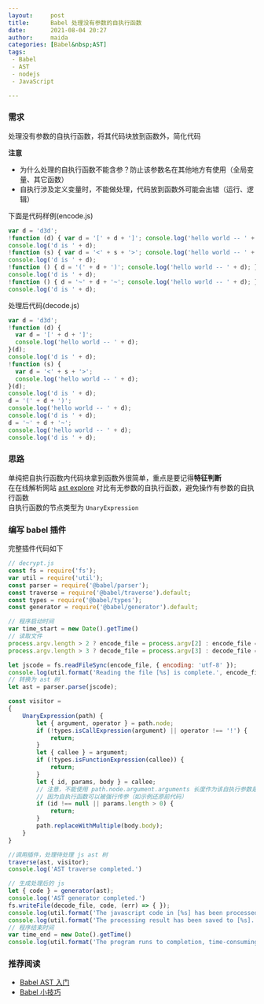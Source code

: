 ```yaml
---
layout:     post  
title:      Babel 处理没有参数的自执行函数
date:       2021-08-04 20:27  
author:     maida  
categories: [Babel&nbsp;AST]  
tags:  
 - Babel
 - AST
 - nodejs
 - JavaScript

---
```



### 需求
处理没有参数的自执行函数，将其代码块放到函数外，简化代码  

**注意**
- 为什么处理的自执行函数不能含参？防止该参数名在其他地方有使用（全局变量、其它函数）
- 自执行涉及定义变量时，不能做处理，代码放到函数外可能会出错（运行、逻辑）

下面是代码样例(encode.js) 
```javascript
var d = 'd3d';
!function (d) { var d = '[' + d + ']'; console.log('hello world -- ' + d); }(d)
console.log('d is ' + d);
!function (s) { var d = '<' + s + '>'; console.log('hello world -- ' + d); }(d)
console.log('d is ' + d);
!function () { d = '(' + d + ')'; console.log('hello world -- ' + d); }('test')
console.log('d is ' + d);
!function () { d = '~' + d + '~'; console.log('hello world -- ' + d); }()
console.log('d is ' + d);
```

处理后代码(decode.js)
```javascript
var d = 'd3d';
!function (d) {
  var d = '[' + d + ']';
  console.log('hello world -- ' + d);
}(d);
console.log('d is ' + d);
!function (s) {
  var d = '<' + s + '>';
  console.log('hello world -- ' + d);
}(d);
console.log('d is ' + d);
d = '(' + d + ')';
console.log('hello world -- ' + d);
console.log('d is ' + d);
d = '~' + d + '~';
console.log('hello world -- ' + d);
console.log('d is ' + d);
```

### 思路
单纯把自执行函数内代码块拿到函数外很简单，重点是要记得**特征判断**  
在在线解析网站 [ast explore](https://astexplorer.net/) 对比有无参数的自执行函数，避免操作有参数的自执行函数  
自执行函数的节点类型为 `UnaryExpression`  

### 编写 babel 插件
完整插件代码如下  
```javascript
// decrypt.js
const fs = require('fs');
var util = require('util');
const parser = require('@babel/parser');
const traverse = require('@babel/traverse').default;
const types = require('@babel/types');
const generator = require('@babel/generator').default;

// 程序启动时间
var time_start = new Date().getTime()
// 读取文件
process.argv.length > 2 ? encode_file = process.argv[2] : encode_file = 'encode.js';
process.argv.length > 3 ? decode_file = process.argv[3] : decode_file = 'decode.js';

let jscode = fs.readFileSync(encode_file, { encoding: 'utf-8' });
console.log(util.format('Reading the file [%s] is complete.', encode_file))
// 转换为 ast 树
let ast = parser.parse(jscode);

const visitor =
{
    UnaryExpression(path) {
        let { argument, operator } = path.node;
        if (!types.isCallExpression(argument) || operator !== '!') {
            return;
        }
        let { callee } = argument;
        if (!types.isFunctionExpression(callee)) {
            return;
        }
        let { id, params, body } = callee;
        // 注意，不能使用 path.node.argument.arguments 长度作为该自执行参数是否为无参类型判断
        // 因为自执行函数可以被强行传参（如示例还原前代码）
        if (id !== null || params.length > 0) {
            return;
        }
        path.replaceWithMultiple(body.body);
    }
}

//调用插件，处理待处理 js ast 树
traverse(ast, visitor);
console.log('AST traverse completed.')

// 生成处理后的 js
let { code } = generator(ast);
console.log('AST generator completed.')
fs.writeFile(decode_file, code, (err) => { });
console.log(util.format('The javascript code in [%s] has been processed.', encode_file))
console.log(util.format('The processing result has been saved to [%s].', decode_file))
// 程序结束时间
var time_end = new Date().getTime()
console.log(util.format('The program runs to completion, time-consuming: %s s', (time_end - time_start) / 1000))
```

### 推荐阅读
- [Babel AST 入门](/2021/07/27/Babel-AST入门.html)
- [Babel 小技巧](/2021/07/28/Babel-小技巧.html)
